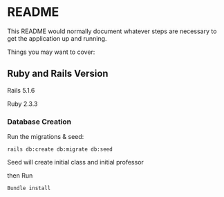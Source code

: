# README

This README would normally document whatever steps are necessary to get the
application up and running.

Things you may want to cover:

## Ruby and Rails Version
Rails 5.1.6

Ruby 2.3.3

### Database Creation

Run the migrations & seed:
```
rails db:create db:migrate db:seed
```

Seed will create initial class and initial professor

then Run
```
Bundle install
```
